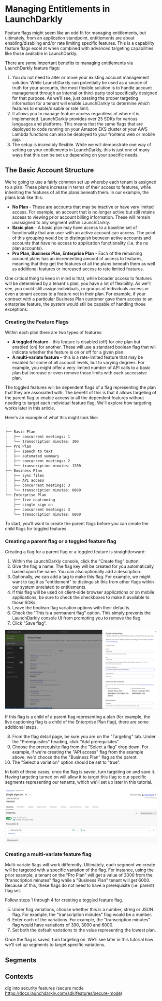 # Managing Entitlements in LaunchDarkly

Feature flags might seem like an odd fit for managing entitlements, but ultimately, from an application standpoint, entitlements are about enabling/disabling and/or rate limiting specific features. This is a capability feature flags excel at when combined with advanced targeting capabilities like those available in LaunchDarkly.

There are some important benefits to managing entitlements via LaunchDarkly feature flags:

1. You do not need to alter or move your existing account management solution. While LaunchDarkly can potentially be used as a source of truth for your accounts, the most flexible solution is to handle account management through an internal or third-party tool specifically designed for that purpose.  As we'll see, just passing the proper targeting information for a tenant will enable LaunchDarkly to determine which features to enable/disable or rate limit.
2. It allows you to manage feature access regardless of where it is implemented. LaunchDarkly provides over 25 SDKs for various languages and platforms. This means that the same flags that are deployed to code running on your Amazon EKS cluster or your AWS Lambda functions can also be deployed to your frontend web or mobile app. 
3. The setup is incredibly flexible. While we will demonstrate one way of setting up your entitlements in LaunchDarkly, this is just one of many ways that this can be set up depending on your specific needs.

## The Basic Account Structure

We're going to use a fairly common set up whereby each tenant is assigned to a plan. These plans increase in terms of their access to features, while inheriting the features of all the plans beneath them. In our example, the plans look like this:

- **No Plan** - These are accounts that may be inactive or have very limited access. For example, an account that is no longer active but still retains access to viewing prior account billing information. These will remain unassigned to any segment within LaunchDarkly.
- **Basic plan** - A basic plan may have access to a baseline set of functionality that any user with an active account can access. The point of this grouping would be to distinguish between active accounts and accounts that have no access to application functionality (i.e. the no plan accounts).
- **Pro Plan, Business Plan, Enterprise Plan** - Each of the remaining account plans has an incrementing amount of access to features, meaning that they get the features of all the plans beneath them as well as additional features or increased access to rate limited features.

One critical thing to keep in mind is that, while broader access to features will be determined by a tenant's plan, you have a lot of flexibility. As we'll see, you could still assign individuals, or groups of individuals access or even a tenant access to a feature not in their plan. For example, if your contract with a particular Business Plan customer gave them access to an enterprise feature, the system would still be capable of handling those exceptions.

### Creating the Feature Flags

Within each plan there are two types of features:

* **A toggled feature** – this feature is disabled (off) for one plan but enabled (on) for another. These will use a standard boolean flag that will indicate whether the feature is on or off for a given plan.
* **A multi-variate feature** – this is a rate-limited feature that may be enabled for some of all account levels, but to varying degrees. For example, you might offer a very limited number of API calls to a basic plan but increase or even remove those limits with each successive plan.

The toggled features will be dependent flags of a flag representing the plan that they are associated with. The benefit of this is that it allows targeting of the parent flag to enable access to all the dependent features without needing to target each individual feature flag. We'll explore how targeting works later in this article.

Here's an example of what this might look like:

```
.
├── Basic Plan
│   ├── concurrent meetings: 1
│   └── transcription minutes: 300
├── Pro Plan
│   ├── speech to text
│   ├── automated summary
│   ├── concurrent meetings: 2
│   └── transcription minutes: 1200
├── Business Plan
│   ├── sync files
│   ├── API access
│   ├── concurrent meetings: 3
│   └── transcription minutes: 6000
└── Enterprise Plan
    ├── live captioning
    ├── single sign on
    ├── concurrent meetings: 3
    └── transcription minutes: 6000
```
To start, you'll want to create the parent flags before you can create the child flags for toggled features.

### Creating a parent flag or a toggled feature flag

Creating a flag for a parent flag or a toggled feature is straightforward:

1. Within the LaunchDarkly console, click the "Create flag" button.
2. Give the flag a name. The flag key will be created for you automatically based upon the name. You can also optionally add a description.
3. Optionally, we can add a tag to make this flag. For example, we might want to tag it as "entitlement" to distinguish this from other flags within our system unrelated to entitlements.
4. If this flag will be used on client-side browser applications or on mobile applications, be sure to check the checkboxes to make it available to those SDKs.
5. Leave the boolean flag variation options with their defaults.
6. Check the "This is a permanent flag" option. This simply prevents the LaunchDarkly console UI from prompting you to remove the flag.
7. Click "Save flag".

![creating a flag](creating-a-flag.png)

If this flag is a child of a parent flag representing a plan (for example, the live captioning flag is a child of the Enterprise Plan flag), there are some additional steps.

8. From the flag detail page, be sure you are on the "Targeting" tab. Under the "Prerequisites" heading, click "Add prerequisites".
9. Choose the prerequisite flag from the "Select a flag" drop down. For example, if we're creating the "API access" flag from the example above, we'd choose the the "Business Plan" flag as the parent.
10. The "Select a variation" option should be set to "true".

In both of these cases, once the flag is saved, turn targeting on and save it. Having targeting turned on will allow it to target this flag to our specific segments representing our tenants, which we'll set up later in this tutorial.

![add a prerequisite](add-prerequisite.png)

### Creating a multi-variate feature flag

Multi-variate flags will work differently. Ultimately, each segment we create will be targeted with a specific variation of the flag. For instance, using the prior example, a tenant on the "Pro Plan" will get a value of 3000 from the "transcription minutes" flag while a "Business Plan" tenant will get 6000. Because of this, these flags do not need to have a prerequisite (i.e. parent) flag set.

Follow steps 1 through 4 for creating a toggled feature flag.

5. Under flag variations, choose whether this is a number, string or JSON flag. For example, the  "transcription minutes" flag would be a number.
6. Enter each of the variations. For example,  the "transcription minutes" flag would have variations of 300, 3000 and 6000.
7. Set both the default variations to the value representing the lowest plan.

Once the flag is saved, turn targeting on. We'll see later in this tutorial how we'll set up segments to target specific variations.

## Segments

## Contexts

dig into security features (secure mode https://docs.launchdarkly.com/sdk/features/secure-mode)